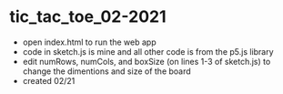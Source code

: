 # tic_tac_toe_02-2021
- open index.html to run the web app
- code in sketch.js is mine and all other code is from the p5.js library
- edit numRows, numCols, and boxSize (on lines 1-3 of sketch.js) to change the dimentions and size of the board
- created 02/21
